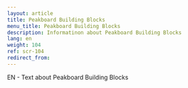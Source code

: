 ```yaml
---
layout: article
title: Peakboard Building Blocks
menu_title: Peakboard Building Blocks
description: Informatinon about Peakboard Building Blocks
lang: en
weight: 104
ref: scr-104
redirect_from:
---
```


EN - Text about Peakboard Building Blocks 